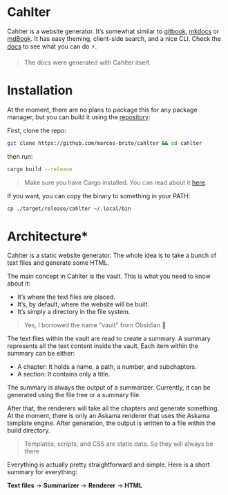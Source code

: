 # Cahlter

Cahlter is a website generator. It’s somewhat similar to [gitbook](https://www.gitbook.com/), [mkdocs](https://www.mkdocs.org/) or [mdBook](https://rust-lang.github.io/mdBook/).
It has easy theming, client-side search, and a nice CLI. Check the [docs]() to see what you can do ⚡.

> The docs were generated with Cahlter itself.

# Installation

At the moment, there are no plans to package this for any package manager, but you can build it using the [repository](https://github.com/marcos-brito/cahlter):

First, clone the repo:

```bash
git clone https://github.com/marcos-brito/cahlter && cd cahlter
```

then run:

```bash
cargo build --release
```

> Make sure you have Cargo installed. You can read about it [here](https://doc.rust-lang.org/cargo/).

If you want, you can copy the binary to something in your PATH:

```bash
cp ./target/release/cahlter ~/.local/bin
```

# Architecture\*

Cahlter is a static website generator. The whole idea is to take a bunch of text files and generate some HTML.

The main concept in Cahlter is the vault. This is what you need to know about it:

- It’s where the text files are placed.
- It’s, by default, where the website will be built.
- It’s simply a directory in the file system.

> Yes, I borrowed the name "vault" from Obsidian 🫣

The text files within the vault are read to create a summary. A summary represents all the text content inside the vault. Each item within the summary can be either:

- A chapter: It holds a name, a path, a number, and subchapters.
- A section: It contains only a title.

The summary is always the output of a summarizer. Currently, it can be generated using the file tree or a summary file.

After that, the renderers will take all the chapters and generate something. At the moment, there is only an Askama renderer that uses the Askama template engine. After generation, the output is written to a file within the build directory.

> Templates, scripts, and CSS are static data. So they will always be there

Everything is actually pretty straightforward and simple. Here is a short summary for everything:

**Text files** -> **Summarizer** -> **Renderer** -> **HTML**
